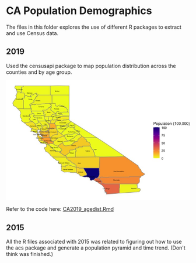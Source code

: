 # CA Population Demographics

The files in this folder explores the use of different R packages to extract and use Census data. 

## 2019
Used the censusapi package to map population distribution across the counties and by age group.

![overall pop distribution](ca2019_pop_map.jpeg)

Refer to the code here: [CA2019_agedist.Rmd](CA2019_agedist.Rmd])

## 2015
All the R files associated with 2015 was related to figuring out how to use the acs package and generate a population pyramid and time trend. (Don't think was finished.)